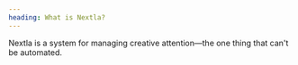 ```yaml
---
heading: What is Nextla?
---
```

Nextla is a system for managing creative attention—the one thing that can't be automated.